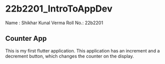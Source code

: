 # 22b2201_IntroToAppDev
Name : Shikhar Kunal Verma
Roll No.: 22b2201
## Counter App
This is my first flutter application. This application has an increment and a decrement button, which changes the counter on the display.
